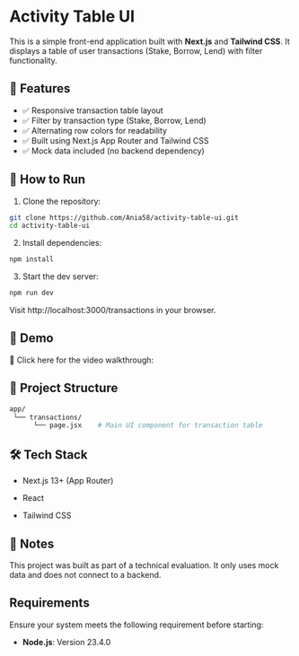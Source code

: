 # Activity Table UI

This is a simple front-end application built with **Next.js** and **Tailwind CSS**. It displays a table of user transactions (Stake, Borrow, Lend) with filter functionality.

## 🚀 Features

- ✅ Responsive transaction table layout
- ✅ Filter by transaction type (Stake, Borrow, Lend)
- ✅ Alternating row colors for readability
- ✅ Built using Next.js App Router and Tailwind CSS
- ✅ Mock data included (no backend dependency)

## 🧪 How to Run

1. Clone the repository:

```bash
git clone https://github.com/Ania58/activity-table-ui.git
cd activity-table-ui
```

2. Install dependencies:

```bash
npm install
```

3. Start the dev server:

```bash
npm run dev
```
Visit http://localhost:3000/transactions in your browser.

## 🧾 Demo
🎥 Click here for the video walkthrough:

## 📁 Project Structure

```bash
app/
 └── transactions/
      └── page.jsx    # Main UI component for transaction table
```

## 🛠 Tech Stack
* Next.js 13+ (App Router)

* React

* Tailwind CSS

## 📌 Notes
This project was built as part of a technical evaluation. It only uses mock data and does not connect to a backend.


## Requirements

Ensure your system meets the following requirement before starting:

- **Node.js**: Version 23.4.0



